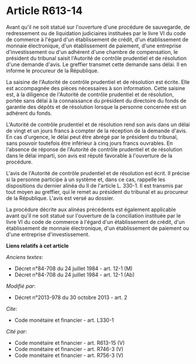 # Article R613-14

Avant qu'il ne soit statué sur l'ouverture d'une procédure de sauvegarde, de redressement ou de liquidation judiciaires
instituées par le livre VI du code de commerce à l'égard d'un établissement de crédit, d'un établissement de monnaie
électronique, d'un établissement de paiement, d'une entreprise d'investissement ou d'un adhérent d'une chambre de
compensation, le président du tribunal saisit l'Autorité de contrôle prudentiel et de résolution d'une demande d'avis. Le
greffier transmet cette demande sans délai. Il en informe le procureur de la République. 

La saisine de l'Autorité de contrôle prudentiel et de résolution est écrite. Elle est accompagnée des pièces nécessaires à
son information. Cette saisine est, à la diligence de l'Autorité de contrôle prudentiel et de résolution, portée sans délai à
la connaissance du président du directoire du fonds de garantie des dépôts et de résolution lorsque la personne concernée est
un adhérent du fonds. 

L'Autorité de contrôle prudentiel et de résolution rend son avis dans un délai de vingt et un jours francs à compter de la
réception de la demande d'avis. En cas d'urgence, le délai peut être abrégé par le président du tribunal, sans pouvoir
toutefois être inférieur à cinq jours francs ouvrables. En l'absence de réponse de l'Autorité de contrôle prudentiel et de
résolution dans le délai imparti, son avis est réputé favorable à l'ouverture de la procédure. 

L'avis de l'Autorité de contrôle prudentiel et de résolution est écrit. Il précise si la personne participe à un système et,
dans ce cas, rappelle les dispositions du dernier alinéa du II de l'article L. 330-1. Il est transmis par tout moyen au
greffier, qui le remet au président du tribunal et au procureur de la République. L'avis est versé au dossier.

La procédure décrite aux alinéas précédents est également applicable avant qu'il ne soit statué sur l'ouverture de la
conciliation instituée par le livre VI du code de commerce à l'égard d'un établissement de crédit, d'un établissement de
monnaie électronique, d'un établissement de paiement ou d'une entreprise d'investissement.

**Liens relatifs à cet article**

_Anciens textes_:

  - Décret n°84-708 du 24 juillet 1984 - art. 12-1 (M)
  - Décret n°84-708 du 24 juillet 1984 - art. 12-1 (Ab)

_Modifié par_:

  - Décret n°2013-978 du 30 octobre 2013 - art. 2

_Cite_:

  - Code monétaire et financier - art. L330-1

_Cité par_:

  - Code monétaire et financier - art. R613-15 (V)
  - Code monétaire et financier - art. R746-3 (V)
  - Code monétaire et financier - art. R756-3 (V)
